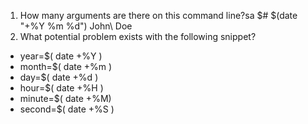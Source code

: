  1. How many arguments are there on this command line?sa $# $(date "+%Y %m %d") John\ Doe 
 2. What potential problem exists with the following snippet? 
   - year=$( date +%Y )
   - month=$( date +%m )
   - day=$( date +%d )
   - hour=$( date +%H )
   - minute=$( date +%M)
   - second=$( date +%S )